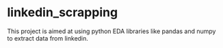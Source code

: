 # linkedin_scrapping
This project is aimed at using python EDA libraries like pandas and numpy to extract data from linkedin.
